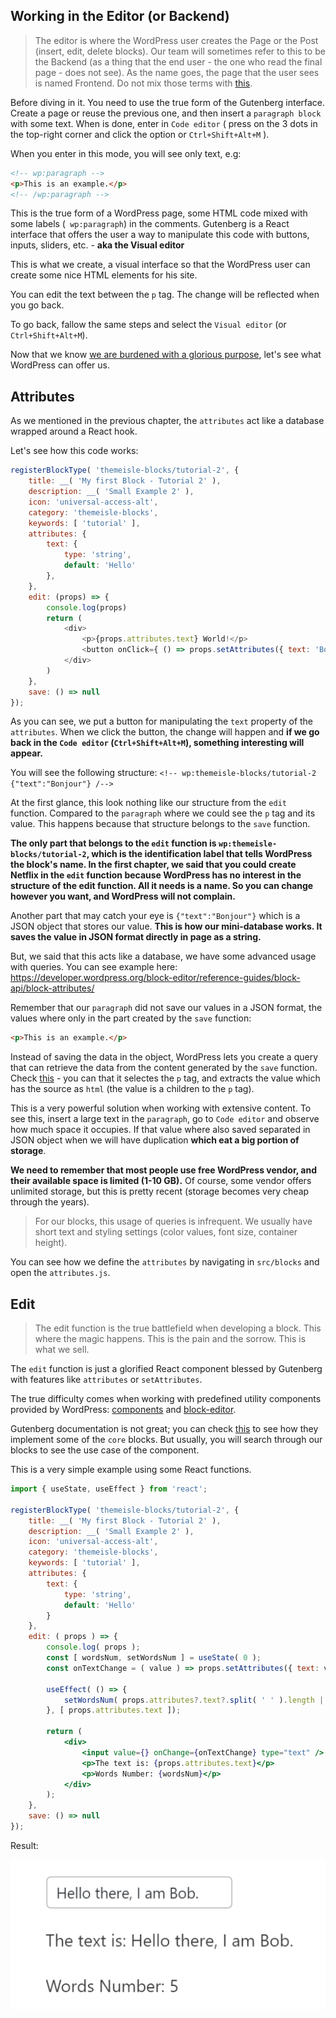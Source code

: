 ## Working in the Editor (or Backend)
> The editor is where the WordPress user creates the Page or the Post (insert, edit, delete blocks). Our team will sometimes refer to this to be the Backend (as a thing that the end user - the one who read the final page - does not see). As the name goes, the page that the user sees is named Frontend. Do not mix those terms with [this](https://en.wikipedia.org/wiki/Front_end_and_back_end).

Before diving in it. You need to use the true form of the Gutenberg interface. Create a page or reuse the previous one, and then insert a `paragraph block` with some text. When is done, enter in `Code editor` ( press on the 3 dots in the top-right corner and click the option or `Ctrl+Shift+Alt+M` ).

When you enter in this mode, you will see only text, e.g:
```html
<!-- wp:paragraph -->
<p>This is an example.</p>
<!-- /wp:paragraph -->
```
This is the true form of a WordPress page, some HTML code mixed with some labels (` wp:paragraph`) in the comments. Gutenberg is a React interface that offers the user a way to manipulate this code with buttons, inputs, sliders, etc. - **aka the Visual editor**

This is what we create, a visual interface so that the WordPress user can create some nice HTML elements for his site.

You can edit the text between the `p` tag. The change will be reflected when you go back. 

To go back, fallow the same steps and select the `Visual editor` (or `Ctrl+Shift+Alt+M`).

Now that we know [we are burdened with a glorious purpose](https://en.wikipedia.org/wiki/Glorious_Purpose), let's see what WordPress can offer us.

## Attributes

As we mentioned in the previous chapter, the `attributes` act like a database wrapped around a React hook.

Let's see how this code works:

```javascript
registerBlockType( 'themeisle-blocks/tutorial-2', {
	title: __( 'My first Block - Tutorial 2' ),
	description: __( 'Small Example 2' ),
	icon: 'universal-access-alt',
	category: 'themeisle-blocks', 
	keywords: [ 'tutorial' ],
	attributes: { 
		text: {
			type: 'string',
			default: 'Hello'
		},
	},
	edit: (props) => { 
		console.log(props)
		return (
			<div>
				<p>{props.attributes.text} World!</p>
				<button onClick={ () => props.setAttributes({ text: 'Bonjour'})}> Click to change </button>
			</div>
		)
	}, 
	save: () => null 
});
```

As you can see, we put a button for manipulating the `text` property of the `attributes`. When we click the button, the change will happen and **if we go back in the `Code editor` (`Ctrl+Shift+Alt+M`), something interesting will appear.**

You will see the following structure: `<!-- wp:themeisle-blocks/tutorial-2 {"text":"Bonjour"} /-->`

At the first glance, this look nothing like our structure from the `edit` function. Compared to the `paragraph` where we could see the `p` tag and its value. This happens because that structure belongs to the `save` function.

**The only part that belongs to the `edit` function is `wp:themeisle-blocks/tutorial-2`, which is the identification label that tells WordPress the block's name. In the first chapter, we said that you could create Netflix in the `edit` function because WordPress has no interest in the structure of the edit function. All it needs is a name. So you can change however you want, and WordPress will not complain.**

Another part that may catch your eye is `{"text":"Bonjour"}` which is a JSON object that stores our value. **This is how our mini-database works. It saves the value in JSON format directly in page as a string.**

But, we said that this acts like a database, we have some advanced usage with queries. You can see example here: https://developer.wordpress.org/block-editor/reference-guides/block-api/block-attributes/

Remember that our `paragraph` did not save our values in a JSON format, the values where only in the part created by the `save` function:

```html
<p>This is an example.</p>
```
Instead of saving the data in the object, WordPress lets you create a query that can retrieve the data from the content generated by the `save` function. Check [this](https://github.com/WordPress/gutenberg/blob/8d3db371b033d4e331702a7a837978fac79e82ca/packages/block-library/src/paragraph/block.json#L13-L19) - you can that it selectes the `p` tag, and extracts the value which has the source as `html` (the value is a children to the `p` tag).

This is a very powerful solution when working with extensive content. To see this, insert a large text in the `paragraph`, go to `Code editor` and observe how much space it occupies. If that value where also saved separated in JSON object when we will have duplication **which eat a big portion of storage**.

**We need to remember that most people use free WordPress vendor, and their available space is limited (1-10 GB).** Of course, some vendor offers unlimited storage, but this is pretty recent (storage becomes very cheap through the years). 

> For our blocks, this usage of queries is infrequent. We usually have short text and styling settings (color values, font size, container height).

You can see how we define the `attributes` by navigating in `src/blocks` and open the `attributes.js`.

## Edit

> The edit function is the true battlefield when developing a block. This where the magic happens. This is the pain and the sorrow. This is what we sell.

The `edit` function is just a glorified React component blessed by Gutenberg with features like `attributes` or `setAttributes`. 

The true difficulty comes when working with predefined utility components provided by WordPress: [components](https://github.com/WordPress/gutenberg/tree/trunk/packages/components) and [block-editor](https://github.com/WordPress/gutenberg/tree/trunk/packages/block-editor). 

Gutenberg documentation is not great; you can check [this](https://github.com/WordPress/gutenberg/tree/trunk/packages/block-library/src) to see how they implement some of the `core` blocks. But usually, you will search through our blocks to see the use case of the component.

This is a very simple example using some React functions.
```jsx
import { useState, useEffect } from 'react';

registerBlockType( 'themeisle-blocks/tutorial-2', {
	title: __( 'My first Block - Tutorial 2' ),
	description: __( 'Small Example 2' ),
	icon: 'universal-access-alt',
	category: 'themeisle-blocks',
	keywords: [ 'tutorial' ],
	attributes: {
		text: {
			type: 'string',
			default: 'Hello'
		}
	},
	edit: ( props ) => {
		console.log( props );
		const [ wordsNum, setWordsNum ] = useState( 0 );
		const onTextChange = ( value ) => props.setAttributes({ text: value.target.value });

		useEffect( () => {
			setWordsNum( props.attributes?.text?.split( ' ' ).length || 0 );
		}, [ props.attributes.text ]);

		return (
			<div>
				<input value={} onChange={onTextChange} type="text" />
				<p>The text is: {props.attributes.text}</p>
				<p>Words Number: {wordsNum}</p>
			</div>
		);
	},
	save: () => null
});
```

Result: 

![Simple Block with React](images/simple-block-react.png)
